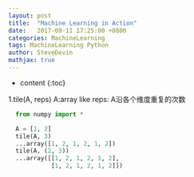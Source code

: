 ```yaml
---
layout: post
title:  "Machine Learning in Action"
date:   2017-09-11 17:25:00 +0800
categories: MachineLearning
tags: MachineLearning Python
author: SteveDevin
mathjax: true
---
```

* content
{:toc}

1.tile(A, reps)
    A:array like
    reps: A沿各个维度重复的次数

  ```py
    from numpy import *

    A = [1, 2]
    tile(A, 3)
    ...array([1, 2, 1, 2, 1, 2])
    tile(A, (2, 3))
    ...array([[1, 2, 1, 2, 1, 2],
              [1, 2, 1, 2, 1, 2]])

  ```


